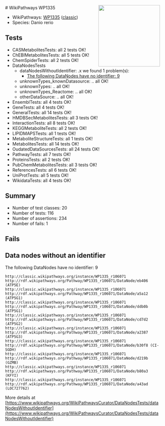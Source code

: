 <img style="float: right; width: 200px" src="https://upload.wikimedia.org/wikipedia/commons/thumb/8/83/Wplogo_with_text_500.png/640px-Wplogo_with_text_500.png" />
# WikiPathways WP1335

* WikiPathways: [WP1335](https://wikipathways.org/pathways/WP1335) ([classic](https://classic.wikipathways.org/instance/WP1335))
* Species: Danio rerio
## Tests
* CASMetabolitesTests: all 2 tests OK!
* ChEBIMetabolitesTests: all 5 tests OK!
* ChemSpiderTests: all 2 tests OK!
* DataNodesTests
    * dataNodesWithoutIdentifier: .x we found 1 problem(s):
        * [The following DataNodes have no identifier: 9](#d2d32fa8)
    * unknownTypes_knownDatasource: .. all OK!
    * unknownTypes: .. all OK!
    * unknownTypes_Reactome: .. all OK!
    * otherDataSource: .. all OK!
* EnsemblTests: all 4 tests OK!
* GeneTests: all 4 tests OK!
* GeneralTests: all 14 tests OK!
* HMDBSecMetabolitesTests: all 3 tests OK!
* InteractionTests: all 8 tests OK!
* KEGGMetaboliteTests: all 2 tests OK!
* LIPIDMAPSTests: all 1 tests OK!
* MetaboliteStructureTests: all 1 tests OK!
* MetabolitesTests: all 14 tests OK!
* OudatedDataSourcesTests: all 24 tests OK!
* PathwayTests: all 7 tests OK!
* ProteinsTests: all 2 tests OK!
* PubChemMetabolitesTests: all 3 tests OK!
* ReferencesTests: all 6 tests OK!
* UniProtTests: all 5 tests OK!
* WikidataTests: all 4 tests OK!


## Summary

* Number of test classes: 20
* Number of tests: 116
* Number of assertions: 234
* Number of fails: 1

## Fails

<a name="d2d32fa8" />

## Data nodes without an identifier

The following DataNodes have no identifier: 9
```
http://classic.wikipathways.org/instance/WP1335_r106071 http://rdf.wikipathways.org/Pathway/WP1335_r106071/DataNode/eb406 (ATP5E)
http://classic.wikipathways.org/instance/WP1335_r106071 http://rdf.wikipathways.org/Pathway/WP1335_r106071/DataNode/a5a12 (ATP5G1)
http://classic.wikipathways.org/instance/WP1335_r106071 http://rdf.wikipathways.org/Pathway/WP1335_r106071/DataNode/ddb0b (ATP5G1)
http://classic.wikipathways.org/instance/WP1335_r106071 http://rdf.wikipathways.org/Pathway/WP1335_r106071/DataNode/cd7d2 (ATP5G2)
http://classic.wikipathways.org/instance/WP1335_r106071 http://rdf.wikipathways.org/Pathway/WP1335_r106071/DataNode/a2387 (ATP5G3)
http://classic.wikipathways.org/instance/WP1335_r106071 http://rdf.wikipathways.org/Pathway/WP1335_r106071/DataNode/b30f8 (CI-SGDH)
http://classic.wikipathways.org/instance/WP1335_r106071 http://rdf.wikipathways.org/Pathway/WP1335_r106071/DataNode/d219b (GZMB)
http://classic.wikipathways.org/instance/WP1335_r106071 http://rdf.wikipathways.org/Pathway/WP1335_r106071/DataNode/b80a3 (KFYI)
http://classic.wikipathways.org/instance/WP1335_r106071 http://rdf.wikipathways.org/Pathway/WP1335_r106071/DataNode/a43ad (LOC727762)
```

More details at [https://www.wikipathways.org/WikiPathwaysCurator/DataNodesTests/dataNodesWithoutIdentifier](https://www.wikipathways.org/WikiPathwaysCurator/DataNodesTests/dataNodesWithoutIdentifier)

